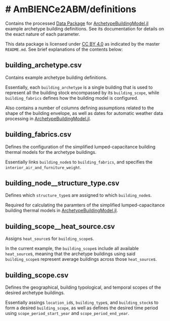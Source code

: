# # AmBIENCe2ABM/definitions

Contains the processed [Data Package](https://specs.frictionlessdata.io//data-package/)
for [ArchetypeBuildingModel.jl](https://github.com/vttresearch/ArchetypeBuildingModel)
example archetype building definitions.
See its documentation for details on the exact nature of each parameter.

This data package is licensed under [CC BY 4.0](https://creativecommons.org/licenses/by/4.0/)
as indicated by the master `README.md`.
See brief explanations of the contents below:


## building_archetype.csv

Contains example archetype building definitions.

Essentially, each `building_archetype` is a single building that is used to
represent all the building stock encompassed by its `building_scope`,
while `building_fabrics` defines how the building model is configured.

Also contains a number of columns defining assumptions related to the
shape of the building envelope, as well as dates for automatic weather
data processing in 
[ArchetypeBuildingModel.jl](https://github.com/vttresearch/ArchetypeBuildingModel).


## building_fabrics.csv

Defines the configuration of the simplified lumped-capacitance building
thermal models for the archetype buildings.

Essentially links `building_node`s to `building_fabrics`,
and specifies the `interior_air_and_furniture_weight`.


## building_node__structure_type.csv

Defines which `structure_type`s are assigned to which `building_node`s.

Required for calculating the paramters of the simplified lumped-capacitance
building thermal models in
[ArchetypeBuildingModel.jl](https://github.com/vttresearch/ArchetypeBuildingModel).


## building_scope__heat_source.csv

Assigns `heat_source`s for `building_scope`s.

In the current example, the `building_scope`s include all available `heat_source`s,
meaning that the archetype buildings using said `building_scope`s represent
average buildings across those `heat_source`s.


## building_scope.csv

Defines the geographical, building typological, and temporal scopes of the desired
archetype buildings.

Essentially assings `location_id`s, `building_type`s, and `building_stock`s to
form a desired `building_scope`, as well as defines the desired time period using
`scope_period_start_year` and `scope_period_end_year`.